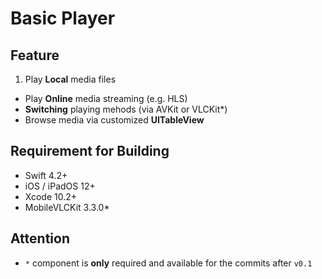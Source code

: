 # Basic Player

## Feature
1. Play **Local** media files
- Play **Online** media streaming (e.g. HLS)
- **Switching** playing mehods (via AVKit or VLCKit*)
- Browse media via customized **UITableView**

## Requirement for Building
- Swift 4.2+
- iOS / iPadOS 12+
- Xcode 10.2+
- MobileVLCKit 3.3.0*

## Attention
- `*` component is **only** required and available for the commits after `v0.1`